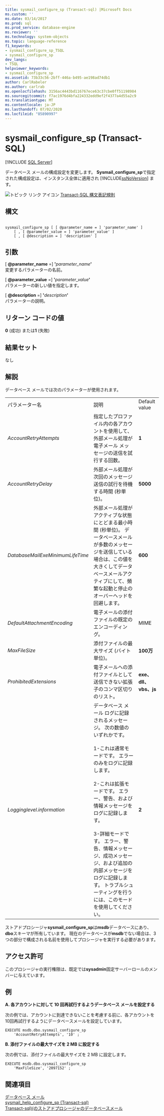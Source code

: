 ```yaml
---
title: sysmail_configure_sp (Transact-sql) |Microsoft Docs
ms.custom: ''
ms.date: 03/14/2017
ms.prod: sql
ms.prod_service: database-engine
ms.reviewer: ''
ms.technology: system-objects
ms.topic: language-reference
f1_keywords:
- sysmail_configure_sp_TSQL
- sysmail_configure_sp
dev_langs:
- TSQL
helpviewer_keywords:
- sysmail_configure_sp
ms.assetid: 73b33c56-2bff-446a-b495-ae198ad74db1
author: CarlRabeler
ms.author: carlrab
ms.openlocfilehash: 3156ac4443bd116767ece63c37cbe0ff51198984
ms.sourcegitcommit: f7ac1976d4bfa224332edd9ef2f4377a4d55a2c9
ms.translationtype: MT
ms.contentlocale: ja-JP
ms.lasthandoff: 07/02/2020
ms.locfileid: "85890997"
---
```

# <a name="sysmail_configure_sp-transact-sql"></a>sysmail_configure_sp (Transact-SQL)
[!INCLUDE [SQL Server](../../includes/applies-to-version/sqlserver.md)]

  データベース メールの構成設定を変更します。 **Sysmail_configure_sp**で指定された構成設定は、インスタンス全体に適用され [!INCLUDE[ssNoVersion](../../includes/ssnoversion-md.md)] ます。  
  
 ![トピック リンク アイコン](../../database-engine/configure-windows/media/topic-link.gif "トピック リンク アイコン") [Transact-SQL 構文表記規則](../../t-sql/language-elements/transact-sql-syntax-conventions-transact-sql.md)  
  
## <a name="syntax"></a>構文  
  
```  
  
sysmail_configure_sp [ [ @parameter_name = ] 'parameter_name' ]  
    [ , [ @parameter_value = ] 'parameter_value' ]  
    [ , [ @description = ] 'description' ]  
```  
  
## <a name="arguments"></a>引数  
 [ **@parameter_name** =] **'**_parameter_name_**'**  
 変更するパラメーターの名前。  
  
 [ **@parameter_value** =] **'**_parameter_value_**'**  
 パラメーターの新しい値を指定します。  
  
 [ **@description** =] **'**_description_**'**  
 パラメーターの説明。  
  
## <a name="return-code-values"></a>リターン コードの値  
 **0** (成功) または**1** (失敗)  
  
## <a name="result-sets"></a>結果セット  
 なし  
  
## <a name="remarks"></a>解説  
 データベース メールでは次のパラメーターが使用されます。  
  
||||  
|-|-|-|  
|パラメーター名|説明|Default value|  
|*AccountRetryAttempts*|指定したプロファイル内の各アカウントを使用して、外部メール処理が電子メール メッセージの送信を試行する回数。|**1**|  
|*AccountRetryDelay*|外部メール処理が次回のメッセージ送信の試行を待機する時間 (秒単位)。|**5000**|  
|*DatabaseMailExeMinimumLifeTime*|外部メール処理がアクティブな状態にとどまる最小時間 (秒単位)。 データベースメールが多数のメッセージを送信している場合は、この値を大きくしてデータベースメールアクティブにして、頻繁な起動と停止のオーバーヘッドを回避します。|**600**|  
|*DefaultAttachmentEncoding*|電子メールの添付ファイルの既定のエンコーディング。|MIME|  
|*MaxFileSize*|添付ファイルの最大サイズ (バイト単位)。|**100万**|  
|*ProhibitedExtensions*|電子メールへの添付ファイルとして送信できない拡張子のコンマ区切りのリスト。|**exe、dll、vbs、js**|  
|*Logginglevel.information*|データベース メール ログに記録されるメッセージ。 次の数値のいずれかです。<br /><br /> 1-これは通常モードです。 エラーのみをログに記録します。<br /><br /> 2-これは拡張モードです。 エラー、警告、および情報メッセージをログに記録します。<br /><br /> 3-詳細モードです。 エラー、警告、情報メッセージ、成功メッセージ、および追加の内部メッセージをログに記録します。 トラブルシューティングを行うには、このモードを使用してください。|**2**|  
  
 ストアドプロシージャ**sysmail_configure_sp**は**msdb**データベースにあり、 **dbo**スキーマが所有しています。 現在のデータベースが**msdb**でない場合は、3つの部分で構成される名前を使用してプロシージャを実行する必要があります。  
  
## <a name="permissions"></a>アクセス許可  
 このプロシージャの実行権限は、既定では**sysadmin**固定サーバーロールのメンバーに与えています。  
  
## <a name="examples"></a>例  
 **A. 各アカウントに対して 10 回再試行するようデータベース メールを設定する**  
  
 次の例では、アカウントに到達できないことを考慮する前に、各アカウントを10回再試行するようにデータベースメールを設定しています。  
  
```  
EXECUTE msdb.dbo.sysmail_configure_sp  
    'AccountRetryAttempts', '10' ;  
```  
  
 **B. 添付ファイルの最大サイズを 2 MB に設定する**  
  
 次の例では、添付ファイルの最大サイズを 2 MB に設定します。  
  
```  
EXECUTE msdb.dbo.sysmail_configure_sp  
    'MaxFileSize', '2097152' ;  
```  
  
## <a name="see-also"></a>関連項目  
 [データベース メール](../../relational-databases/database-mail/database-mail.md)   
 [sysmail_help_configure_sp &#40;Transact-sql&#41;](../../relational-databases/system-stored-procedures/sysmail-help-configure-sp-transact-sql.md)   
 [Transact-sql&#41;&#40;のストアドプロシージャのデータベースメール](../../relational-databases/system-stored-procedures/database-mail-stored-procedures-transact-sql.md)  
  
  

